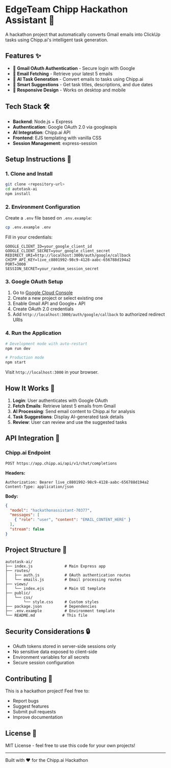 # EdgeTeam Chipp Hackathon Assistant 🤖

A hackathon project that automatically converts Gmail emails into ClickUp tasks using Chipp.ai's intelligent task generation.

## Features ✨

- 🔐 **Gmail OAuth Authentication** - Secure login with Google
- 📧 **Email Fetching** - Retrieve your latest 5 emails
- 🤖 **AI Task Generation** - Convert emails to tasks using Chipp.ai
- 🎯 **Smart Suggestions** - Get task titles, descriptions, and due dates
- 📱 **Responsive Design** - Works on desktop and mobile

## Tech Stack 🛠️

- **Backend**: Node.js + Express
- **Authentication**: Google OAuth 2.0 via googleapis
- **AI Integration**: Chipp.ai API
- **Frontend**: EJS templating with vanilla CSS
- **Session Management**: express-session

## Setup Instructions 🚀

### 1. Clone and Install

```bash
git clone <repository-url>
cd autotask-ai
npm install
```

### 2. Environment Configuration

Create a `.env` file based on `.env.example`:

```bash
cp .env.example .env
```

Fill in your credentials:

```env
GOOGLE_CLIENT_ID=your_google_client_id
GOOGLE_CLIENT_SECRET=your_google_client_secret
REDIRECT_URI=http://localhost:3000/auth/google/callback
CHIPP_API_KEY=live_c8801992-98c9-4128-aabc-656788d194a2
PORT=3000
SESSION_SECRET=your_random_session_secret
```

### 3. Google OAuth Setup

1. Go to [Google Cloud Console](https://console.cloud.google.com/)
2. Create a new project or select existing one
3. Enable Gmail API and Google+ API
4. Create OAuth 2.0 credentials
5. Add `http://localhost:3000/auth/google/callback` to authorized redirect URIs

### 4. Run the Application

```bash
# Development mode with auto-restart
npm run dev

# Production mode
npm start
```

Visit `http://localhost:3000` in your browser.

## How It Works 🔄

1. **Login**: User authenticates with Google OAuth
2. **Fetch Emails**: Retrieve latest 5 emails from Gmail
3. **AI Processing**: Send email content to Chipp.ai for analysis
4. **Task Suggestions**: Display AI-generated task details
5. **Review**: User can review and use the suggested tasks

## API Integration 🔌

### Chipp.ai Endpoint

```
POST https://app.chipp.ai/api/v1/chat/completions
```

**Headers:**
```
Authorization: Bearer live_c8801992-98c9-4128-aabc-656788d194a2
Content-Type: application/json
```

**Body:**
```json
{
  "model": "hackathonassistant-70377",
  "messages": [
    { "role": "user", "content": "EMAIL_CONTENT_HERE" }
  ],
  "stream": false
}
```

## Project Structure 📁

```
autotask-ai/
├── index.js              # Main Express app
├── routes/
│   ├── auth.js           # OAuth authentication routes
│   └── emails.js         # Email processing routes
├── views/
│   └── index.ejs         # Main UI template
├── public/
│   └── css/
│       └── style.css     # Custom styles
├── package.json          # Dependencies
├── .env.example          # Environment template
└── README.md            # This file
```

## Security Considerations 🔒

- OAuth tokens stored in server-side sessions only
- No sensitive data exposed to client-side
- Environment variables for all secrets
- Secure session configuration

## Contributing 🤝

This is a hackathon project! Feel free to:

- Report bugs
- Suggest features
- Submit pull requests
- Improve documentation

## License 📄

MIT License - feel free to use this code for your own projects!

---

Built with ❤️ for the Chipp.ai Hackathon
